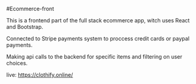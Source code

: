#Ecommerce-front

This is a frontend part of the full stack ecommerce app, witch uses React and Bootstrap.

Connected to Stripe payments system to proccess credit cards or paypal payments.

Making api calls to the backend for specific items and filtering on user choices.

live: https://clothify.online/
